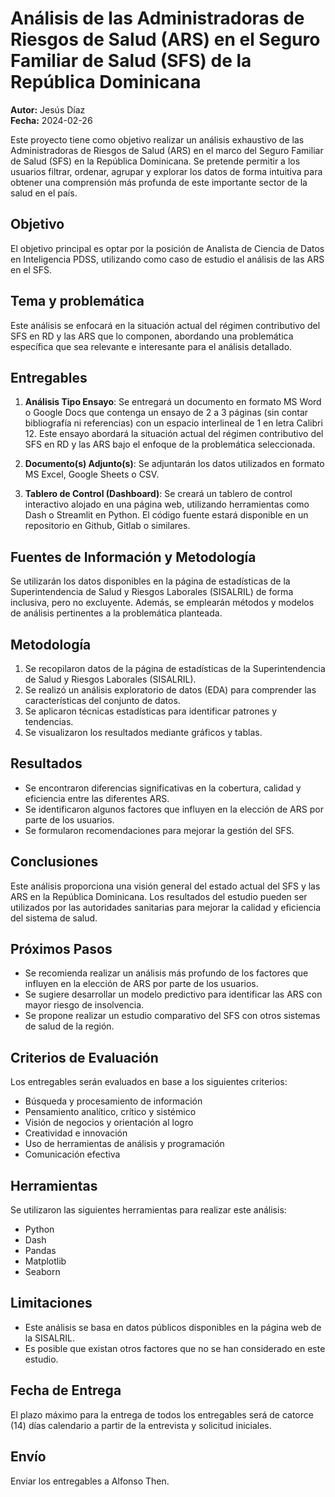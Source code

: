 # Análisis de las Administradoras de Riesgos de Salud (ARS) en el Seguro Familiar de Salud (SFS) de la República Dominicana

**Autor:** Jesús Díaz  
**Fecha:** 2024-02-26

Este proyecto tiene como objetivo realizar un análisis exhaustivo de las Administradoras de Riesgos de Salud (ARS) en el marco del Seguro Familiar de Salud (SFS) en la República Dominicana. Se pretende permitir a los usuarios filtrar, ordenar, agrupar y explorar los datos de forma intuitiva para obtener una comprensión más profunda de este importante sector de la salud en el país.



## Objetivo

El objetivo principal es optar por la posición de Analista de Ciencia de Datos en Inteligencia PDSS, utilizando como caso de estudio el análisis de las ARS en el SFS.

## Tema y problemática

Este análisis se enfocará en la situación actual del régimen contributivo del SFS en RD y las ARS que lo componen, abordando una problemática específica que sea relevante e interesante para el análisis detallado.

## Entregables

1. **Análisis Tipo Ensayo**: Se entregará un documento en formato MS Word o Google Docs que contenga un ensayo de 2 a 3 páginas (sin contar bibliografía ni referencias) con un espacio interlineal de 1 en letra Calibri 12. Este ensayo abordará la situación actual del régimen contributivo del SFS en RD y las ARS bajo el enfoque de la problemática seleccionada.

2. **Documento(s) Adjunto(s)**: Se adjuntarán los datos utilizados en formato MS Excel, Google Sheets o CSV.

3. **Tablero de Control (Dashboard)**: Se creará un tablero de control interactivo alojado en una página web, utilizando herramientas como Dash o Streamlit en Python. El código fuente estará disponible en un repositorio en Github, Gitlab o similares.

## Fuentes de Información y Metodología

Se utilizarán los datos disponibles en la página de estadísticas de la Superintendencia de Salud y Riesgos Laborales (SISALRIL) de forma inclusiva, pero no excluyente. Además, se emplearán métodos y modelos de análisis pertinentes a la problemática planteada.
## Metodología
1. Se recopilaron datos de la página de estadísticas de la Superintendencia de Salud y Riesgos Laborales (SISALRIL).
2. Se realizó un análisis exploratorio de datos (EDA) para comprender las características del conjunto de datos.
3. Se aplicaron técnicas estadísticas para identificar patrones y tendencias.
4. Se visualizaron los resultados mediante gráficos y tablas.

## Resultados
- Se encontraron diferencias significativas en la cobertura, calidad y eficiencia entre las diferentes ARS.
- Se identificaron algunos factores que influyen en la elección de ARS por parte de los usuarios.
- Se formularon recomendaciones para mejorar la gestión del SFS.

## Conclusiones
Este análisis proporciona una visión general del estado actual del SFS y las ARS en la República Dominicana. Los resultados del estudio pueden ser utilizados por las autoridades sanitarias para mejorar la calidad y eficiencia del sistema de salud.

## Próximos Pasos
- Se recomienda realizar un análisis más profundo de los factores que influyen en la elección de ARS por parte de los usuarios.
- Se sugiere desarrollar un modelo predictivo para identificar las ARS con mayor riesgo de insolvencia.
- Se propone realizar un estudio comparativo del SFS con otros sistemas de salud de la región.

## Criterios de Evaluación

Los entregables serán evaluados en base a los siguientes criterios:

- Búsqueda y procesamiento de información
- Pensamiento analítico, crítico y sistémico
- Visión de negocios y orientación al logro
- Creatividad e innovación
- Uso de herramientas de análisis y programación
- Comunicación efectiva
## Herramientas
Se utilizaron las siguientes herramientas para realizar este análisis:
- Python
- Dash
- Pandas
- Matplotlib
- Seaborn

## Limitaciones
- Este análisis se basa en datos públicos disponibles en la página web de la SISALRIL.
- Es posible que existan otros factores que no se han considerado en este estudio.
## Fecha de Entrega

El plazo máximo para la entrega de todos los entregables será de catorce (14) días calendario a partir de la entrevista y solicitud iniciales.

## Envío

Enviar los entregables a Alfonso Then.

